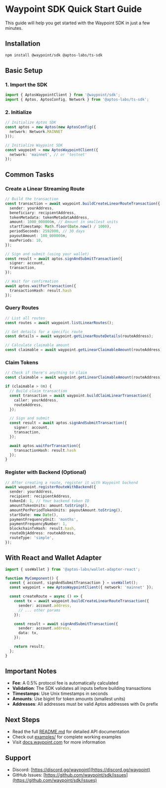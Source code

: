 # Waypoint SDK Quick Start Guide

This guide will help you get started with the Waypoint SDK in just a few minutes.

## Installation

```bash
npm install @waypoint/sdk @aptos-labs/ts-sdk
```

## Basic Setup

### 1. Import the SDK

```typescript
import { AptosWaypointClient } from '@waypoint/sdk';
import { Aptos, AptosConfig, Network } from '@aptos-labs/ts-sdk';
```

### 2. Initialize

```typescript
// Initialize Aptos SDK
const aptos = new Aptos(new AptosConfig({ 
  network: Network.MAINNET 
}));

// Initialize Waypoint SDK
const waypoint = new AptosWaypointClient({
  network: 'mainnet', // or 'testnet'
});
```

## Common Tasks

### Create a Linear Streaming Route

```typescript
// Build the transaction
const transaction = await waypoint.buildCreateLinearRouteTransaction({
  sender: yourAddress,
  beneficiary: recipientAddress,
  tokenMetadata: tokenMetadataAddress,
  amount: 1000_000000n, // Amount in smallest units
  startTimestamp: Math.floor(Date.now() / 1000),
  periodSeconds: 2592000, // 30 days
  payoutAmount: 100_000000n,
  maxPeriods: 10,
});

// Sign and submit (using your wallet)
const result = await aptos.signAndSubmitTransaction({
  signer: account,
  transaction,
});

// Wait for confirmation
await aptos.waitForTransaction({ 
  transactionHash: result.hash 
});
```

### Query Routes

```typescript
// List all routes
const routes = await waypoint.listLinearRoutes();

// Get details for a specific route
const details = await waypoint.getLinearRouteDetails(routeAddress);

// Calculate claimable amount
const claimable = await waypoint.getLinearClaimableAmount(routeAddress);
```

### Claim Tokens

```typescript
// Check if there's anything to claim
const claimable = await waypoint.getLinearClaimableAmount(routeAddress);

if (claimable > 0n) {
  // Build claim transaction
  const transaction = await waypoint.buildClaimLinearTransaction({
    caller: yourAddress,
    routeAddress,
  });

  // Sign and submit
  const result = await aptos.signAndSubmitTransaction({
    signer: account,
    transaction,
  });

  await aptos.waitForTransaction({ 
    transactionHash: result.hash 
  });
}
```

### Register with Backend (Optional)

```typescript
// After creating a route, register it with Waypoint backend
await waypoint.registerRouteWithBackend({
  sender: yourAddress,
  recipient: recipientAddress,
  tokenId: 1, // Your backend token ID
  amountTokenUnits: amount.toString(),
  amountPerPeriodTokenUnits: payoutAmount.toString(),
  startDate: new Date(),
  paymentFrequencyUnit: 'months',
  paymentFrequencyNumber: 1,
  blockchainTxHash: result.hash,
  routeObjAddress: routeAddress,
  routeType: 'simple',
});
```

## With React and Wallet Adapter

```typescript
import { useWallet } from '@aptos-labs/wallet-adapter-react';

function MyComponent() {
  const { account, signAndSubmitTransaction } = useWallet();
  const waypoint = new AptosWaypointClient({ network: 'mainnet' });

  const createRoute = async () => {
    const tx = await waypoint.buildCreateLinearRouteTransaction({
      sender: account.address,
      // ... other params
    });

    const result = await signAndSubmitTransaction({
      sender: account.address,
      data: tx,
    });

    return result;
  };
}
```

## Important Notes

- **Fee**: A 0.5% protocol fee is automatically calculated
- **Validation**: The SDK validates all inputs before building transactions
- **Timestamps**: Use Unix timestamps in seconds
- **Amounts**: Use bigint for token amounts (smallest units)
- **Addresses**: All addresses must be valid Aptos addresses with 0x prefix

## Next Steps

- Read the full [README.md](README.md) for detailed API documentation
- Check out [examples/](examples/) for complete working examples
- Visit [docs.waypoint.com](https://docs.waypoint.com) for more information

## Support

- Discord: [https://discord.gg/waypoint](https://discord.gg/waypoint)
- GitHub Issues: [https://github.com/waypoint/sdk/issues](https://github.com/waypoint/sdk/issues)

